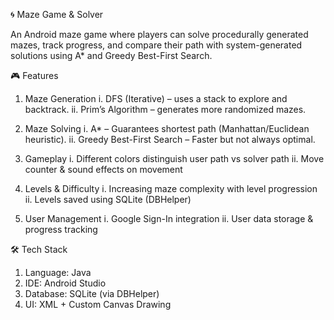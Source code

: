 🌀 Maze Game & Solver

An Android maze game where players can solve procedurally generated mazes,
track progress, and compare their path with system-generated solutions using A* and Greedy Best-First Search.

🎮 Features

1. Maze Generation
     i. DFS (Iterative) – uses a stack to explore and backtrack.
     ii. Prim’s Algorithm – generates more randomized mazes.

2. Maze Solving
    i. A* – Guarantees shortest path (Manhattan/Euclidean heuristic).
    ii. Greedy Best-First Search – Faster but not always optimal.

3. Gameplay
    i. Different colors distinguish user path vs solver path
    ii. Move counter & sound effects on movement

4. Levels & Difficulty
   i. Increasing maze complexity with level progression
   ii. Levels saved using SQLite (DBHelper)

5. User Management
   i. Google Sign-In integration
   ii. User data storage & progress tracking

🛠️ Tech Stack

1. Language: Java
2. IDE: Android Studio
3. Database: SQLite (via DBHelper)
4. UI: XML + Custom Canvas Drawing
   


